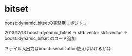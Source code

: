 bitset
======

boost::dynamic_bitsetの実験用リポジトリ

2013/12/13
boost::dynamic_bitset -> std::vector<unsigned int>
std::vector<unsigned int> -> boost::dynamic_bitset
のコード追加

ファイル入出力はboost::serialization使えばいけるかね
